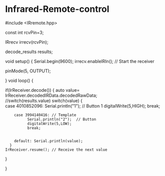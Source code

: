 # Infrared-Remote-control
#include <IRremote.hpp>

const int rcvPin=3;

IRrecv irrecv(rcvPin);

decode_results results;

void setup()
{ 
  Serial.begin(9600);
   irrecv.enableIRIn(); // Start the receiver
    
  pinMode(5, OUTPUT);

  
}
void loop() {
  
  if(IrReceiver.decode()) {
    auto value= IrReceiver.decodedIRData.decodedRawData; 	
    //switch(results.value)
      switch(value)
      {        
        case 4010852096:
            Serial.println("1");  // Button 1
        	digitalWrite(5,HIGH);
          	break;
          
        case 3994140416: // Template
              Serial.println("2");  // Button 
        	  digitalWrite(5,LOW);
         	  break;
                
 
        default: Serial.println(value);     
      }  
    IrReceiver.resume(); // Receive the next value
  }
  
}
